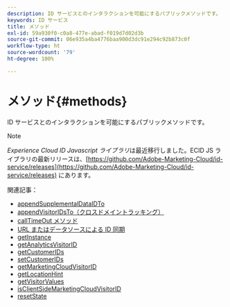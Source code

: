 ```yaml
---
description: ID サービスとのインタラクションを可能にするパブリックメソッドです。
keywords: ID サービス
title: メソッド
exl-id: 59a930f0-c0a8-477e-abad-f019d7d02d3b
source-git-commit: 06e935a4ba4776baa900d3dc91e294c92b873c0f
workflow-type: ht
source-wordcount: '79'
ht-degree: 100%

---
```


# メソッド{#methods}

ID サービスとのインタラクションを可能にするパブリックメソッドです。

>[!NOTE]
>
>*Experience Cloud ID Javascript ライブラリ*&#x200B;は最近移行しました。ECID JS ライブラリの最新リリースは、[https://github.com/Adobe-Marketing-Cloud/id-service/releases](https://github.com/Adobe-Marketing-Cloud/id-service/releases) にあります。

関連記事：

+ [appendSupplementalDataIDTo](appendsupplementaldataidto.md)
+ [appendVisitorIDsTo（クロスドメイントラッキング）](appendvisitorid.md)
+ [callTimeOut メソッド](timeout-functions.md)
+ [URL またはデータソースによる ID 同期](idsync.md)
+ [getInstance](getinstance.md)
+ [getAnalyticsVisitorID](getanalyticsvisitorid.md)
+ [getCustomerIDs](getcustomerids.md)
+ [setCustomerIDs](setcustomerids.md)
+ [getMarketingCloudVisitorID](getmcvid.md)
+ [getLocationHint](getlocationhint.md)
+ [getVisitorValues](getvisitorvalues.md)
+ [isClientSideMarketingCloudVisitorID](client-side-id.md)
+ [resetState](resetstate.md)
